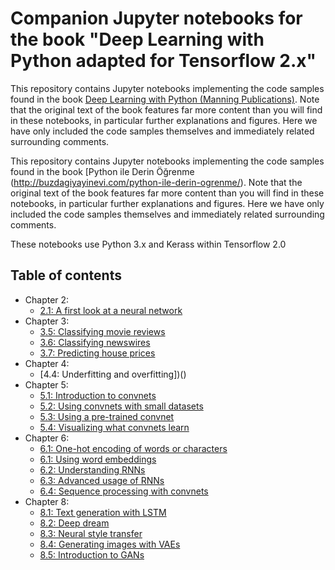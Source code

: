 # Companion Jupyter notebooks for the book "Deep Learning with Python adapted for Tensorflow 2.x"

This repository contains Jupyter notebooks implementing the code samples found in the book [Deep Learning with Python (Manning Publications)](https://www.manning.com/books/deep-learning-with-python?a_aid=keras&a_bid=76564dff). Note that the original text of the book features far more content than you will find in these notebooks, in particular further explanations and figures. Here we have only included the code samples themselves and immediately related surrounding comments.

This repository contains Jupyter notebooks implementing the code samples found in the book [Python ile Derin Öğrenme (http://buzdagiyayinevi.com/python-ile-derin-ogrenme/). Note that the original text of the book features far more content than you will find in these notebooks, in particular further explanations and figures. Here we have only included the code samples themselves and immediately related surrounding comments.


These notebooks use Python 3.x and Kerass within Tensorflow 2.0 

## Table of contents

* Chapter 2:
    * [2.1: A first look at a neural network](https://nbviewer.jupyter.org/github/birolkuyumcu/deep-learning-with-python-notebooks-tf2.x/blob/master/2.1-a-first-look-at-a-neural-network.ipynb)
* Chapter 3:
    * [3.5: Classifying movie reviews]()
    * [3.6: Classifying newswires]()
    * [3.7: Predicting house prices]()
* Chapter 4:
    * [4.4: Underfitting and overfitting])()
* Chapter 5:
    * [5.1: Introduction to convnets]()
    * [5.2: Using convnets with small datasets]()
    * [5.3: Using a pre-trained convnet]()
    * [5.4: Visualizing what convnets learn]()
* Chapter 6:
    * [6.1: One-hot encoding of words or characters]()
    * [6.1: Using word embeddings]()
    * [6.2: Understanding RNNs]()
    * [6.3: Advanced usage of RNNs]()
    * [6.4: Sequence processing with convnets]()
* Chapter 8:
    * [8.1: Text generation with LSTM]()
    * [8.2: Deep dream]()
    * [8.3: Neural style transfer]()
    * [8.4: Generating images with VAEs]()
    * [8.5: Introduction to GANs]()

